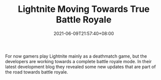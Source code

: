 ﻿---
title: "Lightnite Moving Towards True Battle Royale"
date: 2021-06-09T21:57:40+08:00
lastmod: 2021-06-09T16:45:40+08:00
draft: false
authors: ["Herman"]
description: "For now gamers play Lightnite mainly as a deathmatch game, but the developers are working towards a complete battle royale mode. In their latest development blog they revealed some new updates that are part of the road towards battle royale."
featuredImage: "lightnite-moving-towards-true-battle-royale.png"
tags: ["Card","Play to Earn"]
categories: ["news"]
news: ["Card"]
weight: 
lightgallery: true
pinned: false
recommend: false
recommend1: false
---

For now gamers play Lightnite mainly as a deathmatch game, but the developers are working towards a complete battle royale mode. In their latest development blog they revealed some new updates that are part of the road towards battle royale.

<!--more-->

